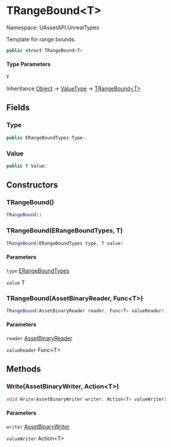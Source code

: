# TRangeBound&lt;T&gt;

Namespace: UAssetAPI.UnrealTypes

Template for range bounds.

```csharp
public struct TRangeBound<T>
```

#### Type Parameters

`T`<br>

Inheritance [Object](https://docs.microsoft.com/en-us/dotnet/api/system.object) → [ValueType](https://docs.microsoft.com/en-us/dotnet/api/system.valuetype) → [TRangeBound&lt;T&gt;](./uassetapi.unrealtypes.trangebound-1.md)

## Fields

### **Type**

```csharp
public ERangeBoundTypes Type;
```

### **Value**

```csharp
public T Value;
```

## Constructors

### **TRangeBound()**

```csharp
TRangeBound()
```

### **TRangeBound(ERangeBoundTypes, T)**

```csharp
TRangeBound(ERangeBoundTypes type, T value)
```

#### Parameters

`type` [ERangeBoundTypes](./uassetapi.unrealtypes.erangeboundtypes.md)<br>

`value` T<br>

### **TRangeBound(AssetBinaryReader, Func&lt;T&gt;)**

```csharp
TRangeBound(AssetBinaryReader reader, Func<T> valueReader)
```

#### Parameters

`reader` [AssetBinaryReader](./uassetapi.assetbinaryreader.md)<br>

`valueReader` Func&lt;T&gt;<br>

## Methods

### **Write(AssetBinaryWriter, Action&lt;T&gt;)**

```csharp
void Write(AssetBinaryWriter writer, Action<T> valueWriter)
```

#### Parameters

`writer` [AssetBinaryWriter](./uassetapi.assetbinarywriter.md)<br>

`valueWriter` Action&lt;T&gt;<br>
